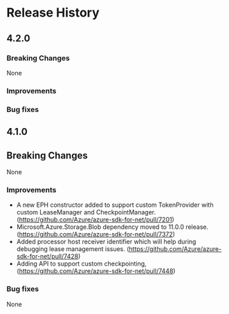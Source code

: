 # Release History

## 4.2.0
### Breaking Changes
None

### Improvements

### Bug fixes

## 4.1.0
## Breaking Changes
None

### Improvements
- A new EPH constructor added to support custom TokenProvider with custom LeaseManager and CheckpointManager. (https://github.com/Azure/azure-sdk-for-net/pull/7201)
- Microsoft.Azure.Storage.Blob dependency moved to 11.0.0 release. (https://github.com/Azure/azure-sdk-for-net/pull/7372)
- Added processor host receiver identifier which will help during debugging lease management issues. (https://github.com/Azure/azure-sdk-for-net/pull/7428)
- Adding API to support custom checkpointing, (https://github.com/Azure/azure-sdk-for-net/pull/7448)

### Bug fixes
None
